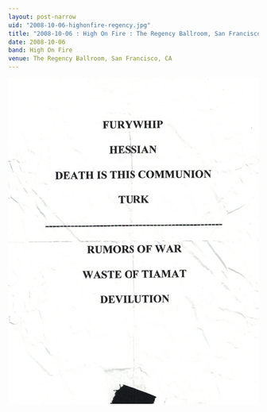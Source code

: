 ```yaml
---
layout: post-narrow
uid: "2008-10-06-highonfire-regency.jpg"
title: "2008-10-06 : High On Fire : The Regency Ballroom, San Francisco, CA"
date: 2008-10-06
band: High On Fire
venue: The Regency Ballroom, San Francisco, CA
---
```


<div class="showcase">
  <img src="/img/2008/10/20081006-HighOnFire-Regency.jpg" alt="2008-10-06-highonfire-regency.jpg">
</div>
